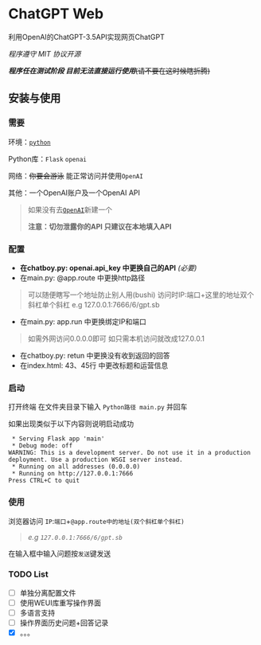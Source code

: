 # ChatGPT Web
利用OpenAI的ChatGPT-3.5API实现网页ChatGPT

*程序遵守 MIT 协议开源*

_**程序任在测试阶段 目前无法直接运行使用**_~~(请不要在这时候瞎折腾)~~

## 安装与使用
### 需要
环境：[`python`](python.org/downloads/)

Python库：`Flask` `openai`

网络：~~你要会游泳~~ 能正常访问并使用`OpenAI`

其他：一个OpenAI账户及一个OpenAI API

> 如果没有去[`OpenAI`](https://platform.openai.com/account/api-keys)新建一个
> 
> **注意：切勿泄露你的API 只建议在本地填入API**

### 配置
- **在chatboy.py: openai.api_key 中更换自己的API** *(必要)*
- 在main.py: @app.route 中更换http路径
> 可以随便瞎写一个地址防止别人用(bushi) 访问时IP:端口+这里的地址双个斜杠单个斜杠 e.g 127.0.0.1:7666/6/gpt.sb
- 在main.py: app.run 中更换绑定IP和端口
> 如需外网访问0.0.0.0即可 如只需本机访问就改成127.0.0.1
- 在chatboy.py: retun 中更换没有收到返回的回答
- 在index.html: 43、45行 中更改标题和运营信息

### 启动
打开终端 在文件夹目录下输入 `Python路径 main.py` 并回车

如果出现类似于以下内容则说明启动成功
```
 * Serving Flask app 'main'
 * Debug mode: off
WARNING: This is a development server. Do not use it in a production deployment. Use a production WSGI server instead.
 * Running on all addresses (0.0.0.0)
 * Running on http://127.0.0.1:7666
Press CTRL+C to quit
```

### 使用
浏览器访问 `IP`:`端口`+`@app.route中的地址(双个斜杠单个斜杠)`
> *e.g `127.0.0.1:7666/6/gpt.sb`*

在输入框中输入问题按`发送`键发送

### TODO List
- [ ] 单独分离配置文件
- [ ] 使用WEUI库重写操作界面
- [ ] 多语言支持
- [ ] 操作界面历史问题+回答记录
- [x] 。。。
